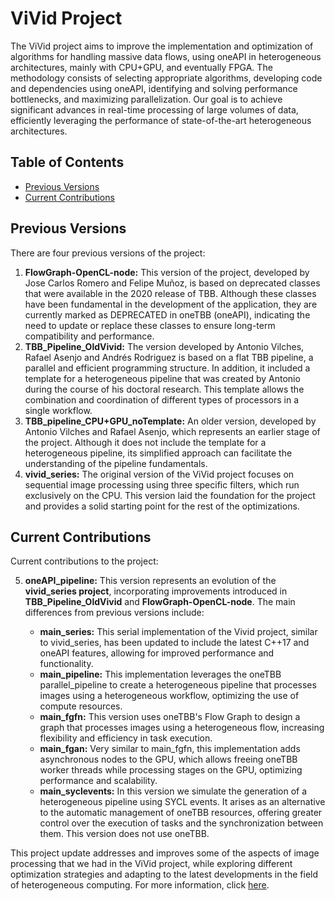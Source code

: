 # ViVid Project

The ViVid project aims to improve the implementation and optimization of algorithms for handling massive data flows, using oneAPI in heterogeneous architectures, mainly with CPU+GPU, and eventually FPGA. The methodology consists of selecting appropriate algorithms, developing code and dependencies using oneAPI, identifying and solving performance bottlenecks, and maximizing parallelization. Our goal is to achieve significant advances in real-time processing of large volumes of data, efficiently leveraging the performance of state-of-the-art heterogeneous architectures.

## Table of Contents

- [Previous Versions](#previous-versions)
- [Current Contributions](#current-contributions)

## Previous Versions

There are four previous versions of the project:

1. **FlowGraph-OpenCL-node:** This version of the project, developed by Jose Carlos Romero and Felipe Muñoz, is based on deprecated classes that were available in the 2020 release of TBB. Although these classes have been fundamental in the development of the application, they are currently marked as DEPRECATED in oneTBB (oneAPI), indicating the need to update or replace these classes to ensure long-term compatibility and performance.
2. **TBB_Pipeline_OldVivid:** The version developed by Antonio Vilches, Rafael Asenjo and  Andrés Rodriguez is based on a flat TBB pipeline, a parallel and efficient programming structure. In addition, it included a template for a heterogeneous pipeline that was created by Antonio during the course of his doctoral research. This template allows the combination and coordination of different types of processors in a single workflow.
3. **TBB_pipeline_CPU+GPU_noTemplate:** An older version, developed by Antonio Vilches and Rafael Asenjo, which represents an earlier stage of the project. Although it does not include the template for a heterogeneous pipeline, its simplified approach can facilitate the understanding of the pipeline fundamentals.
4. **vivid_series:** The original version of the ViVid project focuses on sequential image processing using three specific filters, which run exclusively on the CPU. This version laid the foundation for the project and provides a solid starting point for the rest of the optimizations.

## Current Contributions

Current contributions to the project:

5. **oneAPI_pipeline:** This version represents an evolution of the **vivid_series project**, incorporating improvements introduced in **TBB_Pipeline_OldVivid** and **FlowGraph-OpenCL-node**. The main differences from previous versions include:

   - **main_series:** This serial implementation of the Vivid project, similar to vivid_series, has been updated to include the latest C++17 and oneAPI features, allowing for improved performance and functionality.
   - **main_pipeline:** This implementation leverages the oneTBB parallel_pipeline to create a heterogeneous pipeline that processes images using a heterogeneous workflow, optimizing the use of compute resources.
   - **main_fgfn:** This version uses oneTBB's Flow Graph to design a graph that processes images using a heterogeneous flow, increasing flexibility and efficiency in task execution.
   - **main_fgan:** Very similar to main_fgfn, this implementation adds asynchronous nodes to the GPU, which allows freeing oneTBB worker threads while processing stages on the GPU, optimizing performance and scalability.
   - **main_syclevents:** In this version we simulate the generation of a heterogeneous pipeline using SYCL events. It arises as an alternative to the automatic management of oneTBB resources, offering greater control over the execution of tasks and the synchronization between them. This version does not use oneTBB.

This project update addresses and improves some of the aspects of image processing that we had in the ViVid project, while exploring different optimization strategies and adapting to the latest developments in the field of heterogeneous computing. For more information, click [here](oneAPI_pipeline/README.md).
